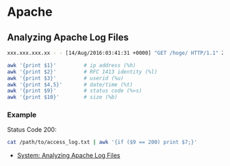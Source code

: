 # Apache

## Analyzing Apache Log Files

```bash
xxx.xxx.xxx.xx - - [14/Aug/2016:03:41:31 +0000] "GET /hoge/ HTTP/1.1" 200 924 "Mozilla/5.0 (Linux; Android 6.0.1; SC-02H Build/MMB29M) AppleWebKit/537.36 (KHTML, like Gecko) Chrome/52.0.2743.98 Mobile Safari/537.36"
```

```bash
awk '{print $1}'         # ip address (%h)
awk '{print $2}'         # RFC 1413 identity (%l)
awk '{print $3}'         # userid (%u)
awk '{print $4,5}'       # date/time (%t)
awk '{print $9}'         # status code (%>s)
awk '{print $10}'        # size (%b)
```

### Example

Status Code 200:

```bash
cat /path/to/access_log.txt | awk '{if ($9 == 200) print $7;}'
```


* [System: Analyzing Apache Log Files](http://www.the-art-of-web.com/system/logs/)

